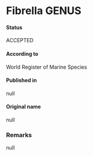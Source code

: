 Fibrella GENUS
=======

#### Status
ACCEPTED

#### According to
World Register of Marine Species

#### Published in
null

#### Original name
null

### Remarks
null